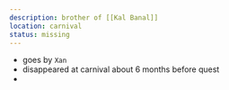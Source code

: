 ```yaml
---
description: brother of [[Kal Banal]]
location: carnival
status: missing
---
```

- goes by `Xan`
- disappeared at carnival about 6 months before quest
- 
